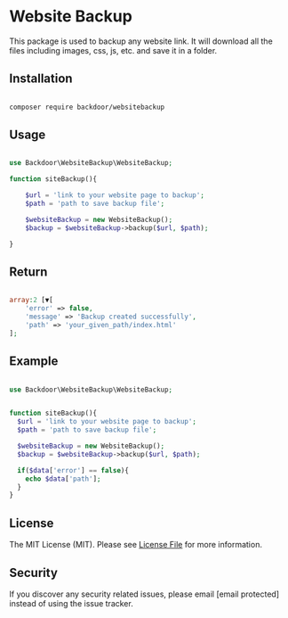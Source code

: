 # Website Backup

This package is used to backup any website link. It will download all the files including images, css, js, etc. and save it in a folder.

## Installation

```bash

composer require backdoor/websitebackup

```

## Usage

```php

use Backdoor\WebsiteBackup\WebsiteBackup;

```
```php
function siteBackup(){

    $url = 'link to your website page to backup';
    $path = 'path to save backup file';

    $websiteBackup = new WebsiteBackup();
    $backup = $websiteBackup->backup($url, $path);

}

```

## Return

```php

array:2 [▼[
    'error' => false,
    'message' => 'Backup created successfully',
    'path' => 'your_given_path/index.html'
];

```

## Example

```php

use Backdoor\WebsiteBackup\WebsiteBackup;

```
```php

function siteBackup(){
  $url = 'link to your website page to backup';
  $path = 'path to save backup file';

  $websiteBackup = new WebsiteBackup();
  $backup = $websiteBackup->backup($url, $path);

  if($data['error'] == false){
    echo $data['path'];
  }
}

```

## License

The MIT License (MIT). Please see [License File](LICENSE.md) for more information.


## Security

If you discover any security related issues, please email [email protected] instead of using the issue tracker.

